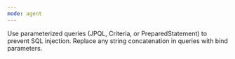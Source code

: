 ```yaml
---
mode: agent
---
```

Use parameterized queries (JPQL, Criteria, or PreparedStatement) to prevent SQL injection. Replace any string concatenation in queries with bind parameters.
